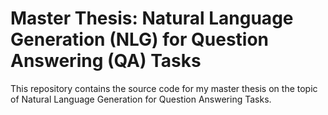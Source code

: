 <h1>Master Thesis: Natural Language Generation (NLG) for Question Answering (QA) Tasks</h1>
This repository contains the source code for my master thesis on the topic of Natural Language Generation for Question Answering Tasks.
